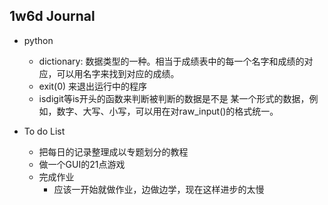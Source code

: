 ## 1w6d Journal

- python
  - dictionary: 数据类型的一种。相当于成绩表中的每一个名字和成绩的对应，可以用名字来找到对应的成绩。
  - exit(0) 来退出运行中的程序
  - isdigit等is开头的函数来判断被判断的数据是不是 某一个形式的数据，例如，数字、大写、小写，可以用在对raw_input()的格式统一。


- To do List
  - 把每日的记录整理成以专题划分的教程
  - 做一个GUI的21点游戏
  - 完成作业
    - 应该一开始就做作业，边做边学，现在这样进步的太慢